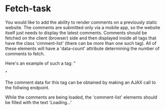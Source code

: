 # Fetch-task

You would like to add the ability to render comments on a previously static website. The
comments are submitted only via a mobile app, so the website itself just needs to display the
latest comments. Comments should be fetched on the client (browser) side and then displayed
inside all tags that have the class 'cimment-list' (there can be more than one such tag). All of
these elements will have a 'data-count' attribute determining the number of comments to fetch.

Here's an example of such a tag: 
"<div class="comment-list" data-count=10></div>"

The comment data for this tag can be obtained by making an AJAX call to the follwing endpoint.

While the comments are being loaded, the 'comment-list' elements should be filled with the text
'Loading...'

